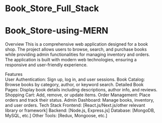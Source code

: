 ﻿# Book_Store_Full_Stack
# Book_Store-using-MERN
Overview
This is a comprehensive web application designed for a book shop. The project allows users to browse, search, and purchase books while providing admin functionalities for         managing inventory and orders. The application is built with modern web technologies, ensuring a responsive and user-friendly experience.

Features                        
User Authentication: Sign up, log in, and user sessions.
Book Catalog: Browse books by category, author, or keyword search.
Detailed Book Pages: Display book details including descriptions, author info, and reviews.
Shopping Cart: Add, remove, or update items.
Order Management: Place orders and track their status.
Admin Dashboard: Manage books,   inventory, and user orders.
Tech Stack
Frontend: [React.js/Next.js/other relevant library or framework]
Backend: [Node.js, Express.js]
Database: [MongoDB, MySQL, etc.]
Other Tools: [Redux, Mongoose, etc.]
